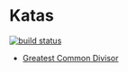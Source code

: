 # Katas

[![build status][travis_status_icon]][travis_url]

- [Greatest Common Divisor](gcd)

[travis_url]: https://travis-ci.org/holi-java/katas
[travis_status_icon]: https://travis-ci.org/holi-java/katas.svg
